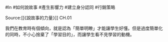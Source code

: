 #ln #如何說故事 #產生影響力 #建立身分認同 #行銷策略 

Source:[[《說故事的力量》]] CH.01

我們在教育時有個傾向，就是認為「簡單明瞭」才能讓學生好懂。但是過度簡單化的同時，不小心捨棄了「學習目的」，而讓學生看不見學習的動機。

